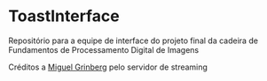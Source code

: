 # ToastInterface
Repositório para a equipe de interface do projeto final da cadeira de Fundamentos de Processamento Digital de Imagens

Créditos a [Miguel Grinberg](https://github.com/miguelgrinberg) pelo servidor de streaming 
